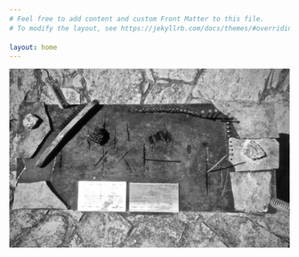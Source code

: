 ```yaml
---
# Feel free to add content and custom Front Matter to this file.
# To modify the layout, see https://jekyllrb.com/docs/themes/#overriding-theme-defaults

layout: home
---
```


<!-- ![about-photo-smaller](/assets/images/texture-surface-rotated.jpeg) -->

<img
  class="index-img"
  src="/assets/images/texture-surface.jpeg"
  alt="texture-surface-instrument"
/>
